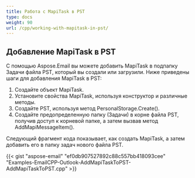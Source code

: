 ```yaml
---
title: Работа с MapiTask в PST
type: docs
weight: 90
url: /cpp/working-with-mapitask-in-pst/
---
```


## **Добавление MapiTask в PST**
С помощью Aspose.Email вы можете добавить MapiTask в подпапку Задачи файла PST, который вы создали или загрузили. Ниже приведены шаги для добавления MapiTask в PST:

1. Создайте объект MapiTask.
1. Установите свойства MapiTask, используя конструктор и различные методы.
1. Создайте PST, используя метод PersonalStorage.Create().
1. Создайте предопределенную папку (Задачи) в корне файла PST, получив доступ к корневой папке, а затем вызвав метод AddMapiMessageItem().

Следующий фрагмент кода показывает, как создать MapiTask, а затем добавить его в папку задач нового файла PST.



{{< gist "aspose-email" "ef0db907527892c88c557bb418093cee" "Examples-EmailCPP-Outlook-AddMapiTaskToPST-AddMapiTaskToPST.cpp" >}}